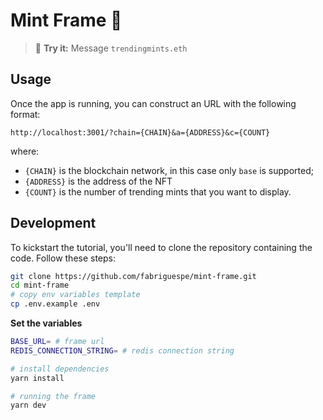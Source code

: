 # Mint Frame 🌳

> 💬 **Try it:** Message `trendingmints.eth`

## Usage

Once the app is running, you can construct an URL with the following format:

```
http://localhost:3001/?chain={CHAIN}&a={ADDRESS}&c={COUNT}
```

where:

- `{CHAIN}` is the blockchain network, in this case only `base` is supported;
- `{ADDRESS}` is the address of the NFT
- `{COUNT}` is the number of trending mints that you want to display.

## Development

To kickstart the tutorial, you'll need to clone the repository containing the code. Follow these steps:

```bash
git clone https://github.com/fabriguespe/mint-frame.git
cd mint-frame
# copy env variables template
cp .env.example .env
```

**Set the variables**

```bash
BASE_URL= # frame url
REDIS_CONNECTION_STRING= # redis connection string
```

```bash
# install dependencies
yarn install

# running the frame
yarn dev
```
